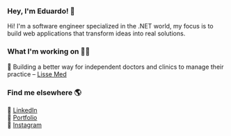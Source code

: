 ### Hey, I'm Eduardo! 👋

Hi! I'm a software engineer specialized in the .NET world, my focus is to build web applications that transform ideas into real solutions. <br>

### What I'm working on 👨‍💻

💼 Building a better way for independent doctors and clinics to manage their practice – [Lisse Med](https://www.lissemed.com.br) <br>

### Find me elsewhere 🌎

💼 [LinkedIn](https://www.linkedin.com/in/eduardomacielp) <br>
🚀 [Portfolio](https://eduardom-portfolio.vercel.app/) <br>
📸 [Instagram](https://instagram.com/edumacielp) <br>

